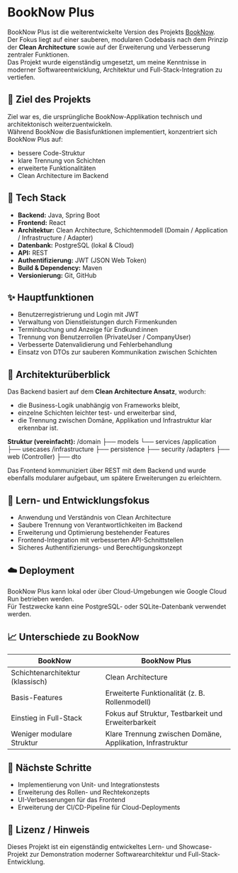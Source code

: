 # BookNow Plus

BookNow Plus ist die weiterentwickelte Version des Projekts [BookNow](https://github.com/AkinKaradag/bookNow.git).  
Der Fokus liegt auf einer sauberen, modularen Codebasis nach dem Prinzip der **Clean Architecture** sowie auf der Erweiterung und Verbesserung zentraler Funktionen.  
Das Projekt wurde eigenständig umgesetzt, um meine Kenntnisse in moderner Softwareentwicklung, Architektur und Full-Stack-Integration zu vertiefen.

## 🚀 Ziel des Projekts

Ziel war es, die ursprüngliche BookNow-Applikation technisch und architektonisch weiterzuentwickeln.  
Während BookNow die Basisfunktionen implementiert, konzentriert sich BookNow Plus auf:
- bessere Code-Struktur
- klare Trennung von Schichten
- erweiterte Funktionalitäten
- Clean Architecture im Backend

## 🧰 Tech Stack

- **Backend:** Java, Spring Boot  
- **Frontend:** React  
- **Architektur:** Clean Architecture, Schichtenmodell (Domain / Application / Infrastructure / Adapter)  
- **Datenbank:** PostgreSQL (lokal & Cloud)  
- **API:** REST  
- **Authentifizierung:** JWT (JSON Web Token)  
- **Build & Dependency:** Maven  
- **Versionierung:** Git, GitHub

## ✨ Hauptfunktionen

- Benutzerregistrierung und Login mit JWT  
- Verwaltung von Dienstleistungen durch Firmenkunden  
- Terminbuchung und Anzeige für Endkund:innen  
- Trennung von Benutzerrollen (PrivateUser / CompanyUser)  
- Verbesserte Datenvalidierung und Fehlerbehandlung  
- Einsatz von DTOs zur sauberen Kommunikation zwischen Schichten

## 🧭 Architekturüberblick

Das Backend basiert auf dem **Clean Architecture Ansatz**, wodurch:
- die Business-Logik unabhängig von Frameworks bleibt,  
- einzelne Schichten leichter test- und erweiterbar sind,  
- die Trennung zwischen Domäne, Applikation und Infrastruktur klar erkennbar ist.

**Struktur (vereinfacht):**
/domain
├── models
└── services
/application
├── usecases
/infrastructure
├── persistence
├── security
/adapters
├── web (Controller)
├── dto


Das Frontend kommuniziert über REST mit dem Backend und wurde ebenfalls modularer aufgebaut, um spätere Erweiterungen zu erleichtern.

## 🧪 Lern- und Entwicklungsfokus

- Anwendung und Verständnis von Clean Architecture  
- Saubere Trennung von Verantwortlichkeiten im Backend  
- Erweiterung und Optimierung bestehender Features  
- Frontend-Integration mit verbesserten API-Schnittstellen  
- Sicheres Authentifizierungs- und Berechtigungskonzept

## ☁️ Deployment

BookNow Plus kann lokal oder über Cloud-Umgebungen wie Google Cloud Run betrieben werden.  
Für Testzwecke kann eine PostgreSQL- oder SQLite-Datenbank verwendet werden.

## 📈 Unterschiede zu BookNow

| BookNow                       | BookNow Plus                                              |
|-------------------------------|------------------------------------------------------------|
| Schichtenarchitektur (klassisch) | Clean Architecture                                     |
| Basis-Features                 | Erweiterte Funktionalität (z. B. Rollenmodell)              |
| Einstieg in Full-Stack         | Fokus auf Struktur, Testbarkeit und Erweiterbarkeit        |
| Weniger modulare Struktur     | Klare Trennung zwischen Domäne, Applikation, Infrastruktur |

## 🧭 Nächste Schritte

- Implementierung von Unit- und Integrationstests  
- Erweiterung des Rollen- und Rechtekonzepts  
- UI-Verbesserungen für das Frontend  
- Erweiterung der CI/CD-Pipeline für Cloud-Deployments

## 📜 Lizenz / Hinweis

Dieses Projekt ist ein eigenständig entwickeltes Lern- und Showcase-Projekt zur Demonstration moderner Softwarearchitektur und Full-Stack-Entwicklung.
